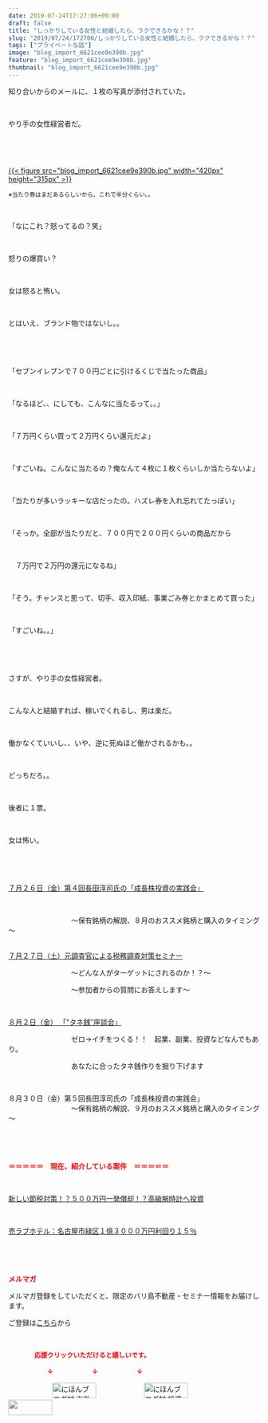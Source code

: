 ```yaml
---
date: 2019-07-24T17:27:06+09:00
draft: false
title: "しっかりしている女性と結婚したら、ラクできるかな！？"
slug: "2019/07/24/172706/しっかりしている女性と結婚したら、ラクできるかな！？"
tags: ["プライベートな話"]
image: "blog_import_6621cee9e390b.jpg"
feature: "blog_import_6621cee9e390b.jpg"
thumbnail: "blog_import_6621cee9e390b.jpg"
---
```

<p>知り合いからのメールに、１枚の写真が添付されていた。</p><p> </p><p>やり手の女性経営者だ。</p><p> </p><p> </p><p><a href="blog_import_6621cee9e390b.jpg">{{< figure src="blog_import_6621cee9e390b.jpg" width="420px" height="315px" >}}</a></p><p><span style="font-size: 0.83em;">※当たり券はまだあるらしいから、これで半分くらい。。</span></p><p> </p><p>「なにこれ？怒ってるの？笑」</p><p> </p><p>怒りの爆買い？</p><p> </p><p>女は怒ると怖い。</p><p> </p><p>とはいえ、ブランド物ではないし。。</p><p> </p><p> </p><p>「セブンイレブンで７００円ごとに引けるくじで当たった商品」</p><p> </p><p>「なるほど、、にしても、こんなに当たるって。。」</p><p> </p><p>「７万円くらい買って２万円くらい還元だよ」</p><p> </p><p>「すごいね。こんなに当たるの？俺なんて４枚に１枚くらいしか当たらないよ」</p><p> </p><p>「当たりが多いラッキーな店だったの。ハズレ券を入れ忘れてたっぽい」</p><p> </p><p>「そっか。全部が当たりだと、７００円で２００円くらいの商品だから</p><p> </p><p>　７万円で２万円の還元になるね」</p><p> </p><p>「そう。チャンスと思って、切手、収入印紙、事業ごみ券とかまとめて買った」</p><p> </p><p>「すごいね。。」</p><p> </p><p> </p><p>さすが、やり手の女性経営者。</p><p> </p><p>こんな人と結婚すれば、稼いでくれるし、男は楽だ。</p><p> </p><p>働かなくていいし、、いや、逆に死ぬほど働かされるかも。。</p><p> </p><p>どっちだろ。。</p><p> </p><p>後者に１票。</p><p> </p><p>女は怖い。</p><p> </p><p> </p><p><a href="entry-12497099619.html" target="_blank">７月２６日（金）第４回長田淳司氏の「成長株投資の実践会」</a></p><p> </p><p>　　　　　　　　　～保有銘柄の解説、８月のおススメ銘柄と購入のタイミング～</p><p><br/><a href="entry-12489917228.html" target="_blank">７月２７日（土）元調査官による税務調査対策セミナー</a></p><p>　　　　　　　　　～どんな人がターゲットにされるのか！？～</p><p>　　　　　　　　　～参加者からの質問にお答えします～</p><p> </p><p><a href="entry-12490299208.html" target="_blank">８月２日（金） 「"タネ銭″座談会」</a></p><p>　　　　　　　　　ゼロ→イチをつくる！！　起業、副業、投資などなんでもあり。</p><p>　　　　　　　　　あなたに合ったタネ銭作りを掘り下げます</p><p> </p><p>８月３０日（金）第５回長田淳司氏の「成長株投資の実践会」<br/>　　　　　　　　　～保有銘柄の解説、９月のおススメ銘柄と購入のタイミング～</p><p> </p><p> </p><p><span style="font-weight: bold;"><span style="color: rgb(255, 0, 0);">＝＝＝＝＝　現在、紹介している案件　＝＝＝＝＝</span></span></p><p> </p><p><a href="entry-12492433937.html" target="_blank">新しい節税対策！？５００万円一発償却！？高級腕時計へ投資</a></p><p> </p><p><a href="entry-12489345635.html" target="_blank">売ラブホテル：名古屋市緑区１億３０００万円利回り１５％</a></p><p> </p><p> </p><p><span style="font-weight: bold;"><span style="color: rgb(255, 0, 0);">メルマガ</span></span></p><p>メルマガ登録をしていただくと、限定のバリ島不動産・セミナー情報をお届けします。</p><p>ご登録は<a href="f9eeVI" target="_blank">こちら</a>から</p><p style="text-align: center;"> </p><p><font color="#ff0000" size="2"><strong>　　　　応援クリックいただけると嬉しいです。</strong></font></p><p><font color="#ff0000" size="2"><strong>　　　　　　↓　　　　　　↓　　　　　　↓</strong></font></p><p><a href="ranking.html?p_cid=01260127" id="&amp;blogmura_banner"><img alt="にほんブログ村 海外生活ブログ バリ島情報へ" border="0" height="31" src="data:image/svg+xml;charset=utf-8,%3Csvg%20xmlns%3D%22http%3A%2F%2Fwww.w3.org%2F2000%2Fsvg%22%20title%3D%22Placeholder%20for%20Images%22%20role%3D%22presentation%22%20viewBox%3D%220%200%2088%2031%22%20%2F%3E" width="88" data-src="//overseas.blogmura.com/bali/img/bali88_31.gif" style="aspect-ratio: auto 88 / 31;"/><noscript><img alt="にほんブログ村 海外生活ブログ バリ島情報へ" border="0" height="31" src="//overseas.blogmura.com/bali/img/bali88_31.gif" width="88"></noscript></a>  <a href="ranking.html?p_cid=01260127" id="&amp;blogmura_banner"><img alt="にほんブログ村 投資ブログ 不動産投資へ" border="0" height="31" src="data:image/svg+xml;charset=utf-8,%3Csvg%20xmlns%3D%22http%3A%2F%2Fwww.w3.org%2F2000%2Fsvg%22%20title%3D%22Placeholder%20for%20Images%22%20role%3D%22presentation%22%20viewBox%3D%220%200%2088%2031%22%20%2F%3E" width="88" data-src="//investment.blogmura.com/hudousantoushi/img/hudousantoushi88_31.gif" style="aspect-ratio: auto 88 / 31;"/><noscript><img alt="にほんブログ村 投資ブログ 不動産投資へ" border="0" height="31" src="//investment.blogmura.com/hudousantoushi/img/hudousantoushi88_31.gif" width="88"></noscript></a> <a href="link.php?1804582" title="人気ブログランキングへ"><img border="0" height="31" src="data:image/svg+xml;charset=utf-8,%3Csvg%20xmlns%3D%22http%3A%2F%2Fwww.w3.org%2F2000%2Fsvg%22%20title%3D%22Placeholder%20for%20Images%22%20role%3D%22presentation%22%20viewBox%3D%220%200%2088%2031%22%20%2F%3E" width="88" data-src="https://blog.with2.net/img/banner/banner_22.gif" style="aspect-ratio: auto 88 / 31;"/><noscript><img border="0" height="31" src="https://blog.with2.net/img/banner/banner_22.gif" width="88"></noscript></a></p><p> </p>

